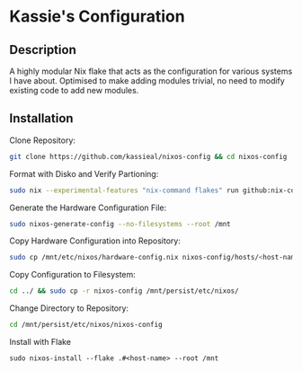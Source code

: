 # Kassie's Configuration
## Description
A highly modular Nix flake that acts as the configuration for various systems I have about. Optimised to make adding modules trivial, no need to modify existing code to add new modules.

## Installation
Clone Repository:
```bash
git clone https://github.com/kassieal/nixos-config && cd nixos-config
```

Format with Disko and Verify Partioning:
```bash
sudo nix --experimental-features "nix-command flakes" run github:nix-community/disko/latest -- --mode disko hosts/<host-name>/disko.nix && lsblk
```

Generate the Hardware Configuration File:
```bash
sudo nixos-generate-config --no-filesystems --root /mnt
```

Copy Hardware Configuration into Repository:
```bash
sudo cp /mnt/etc/nixos/hardware-config.nix nixos-config/hosts/<host-name>
```

Copy Configuration to Filesystem:
```bash
cd ../ && sudo cp -r nixos-config /mnt/persist/etc/nixos/
```

Change Directory to Repository:
```bash
cd /mnt/persist/etc/nixos/nixos-config
```

Install with Flake
```
sudo nixos-install --flake .#<host-name> --root /mnt
```
